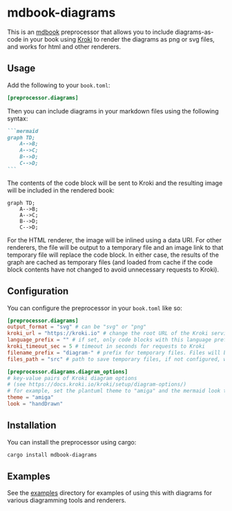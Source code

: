 # mdbook-diagrams

This is an [mdbook](https://github.com/rust-lang/mdBook) preprocessor that
allows you to include diagrams-as-code in your book using
[Kroki](https://kroki.io/) to render the diagrams as png or svg files, and works
for html and other renderers.

## Usage

Add the following to your `book.toml`:

```toml
[preprocessor.diagrams]
```

Then you can include diagrams in your markdown files using the following syntax:

````markdown
```mermaid
graph TD;
    A-->B;
    A-->C;
    B-->D;
    C-->D;
```
````

The contents of the code block will be sent to Kroki and the resulting image
will be included in the rendered book:

```mermaid
graph TD;
    A-->B;
    A-->C;
    B-->D;
    C-->D;
```

For the HTML renderer, the image will be
inlined using a data URI. For other renderers, the file will be output to a
temporary file and an image link to that temporary file will replace the code
block. In either case, the results of the graph are cached as temporary files
(and loaded from cache if the code block contents have not changed to avoid
unnecessary requests to Kroki).

## Configuration

You can configure the preprocessor in your `book.toml` like so:

```toml
[preprocessor.diagrams]
output_format = "svg" # can be "svg" or "png"
kroki_url = "https://kroki.io" # change the root URL of the Kroki service
language_prefix = "" # if set, only code blocks with this language prefix will be processed (i.e., set this to "diagram-" then use code blocks with language "diagram-mermaid" to render mermaid diagrams)
kroki_timeout_sec = 5 # timeout in seconds for requests to Kroki
filename_prefix = "diagram-" # prefix for temporary files. Files will be saved to /<files_path>/<filename_prefix><hash>.<output_format>
files_path = "src" # path to save temporary files, if not configured, will use the tmp folder

[preprocessor.diagrams.diagram_options]
# key-value pairs of Kroki diagram options
# (see https://docs.kroki.io/kroki/setup/diagram-options/)
# for example, set the plantuml theme to "amiga" and the mermaid look to "handDrawn"
theme = "amiga"
look = "handDrawn"
```

## Installation

You can install the preprocessor using cargo:

```sh
cargo install mdbook-diagrams
```

## Examples

See the [examples](examples) directory for examples of using this with diagrams
for various diagramming tools and renderers.

